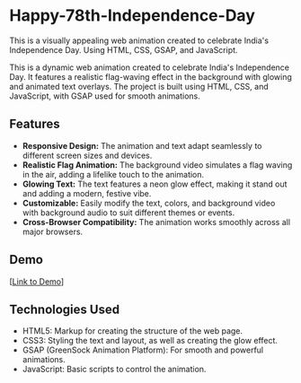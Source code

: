 # Happy-78th-Independence-Day

This is a visually appealing web animation created to celebrate India's Independence Day. Using HTML, CSS, GSAP, and JavaScript.


This is a dynamic web animation created to celebrate India's Independence Day. It features a realistic flag-waving effect in the background with glowing and animated text overlays. The project is built using HTML, CSS, and JavaScript, with GSAP used for smooth animations.

## Features

- **Responsive Design:** The animation and text adapt seamlessly to different screen sizes and devices.
- **Realistic Flag Animation:** The background video simulates a flag waving in the air, adding a lifelike touch to the animation.
- **Glowing Text:** The text features a neon glow effect, making it stand out and adding a modern, festive vibe.
- **Customizable:** Easily modify the text, colors, and background video with background audio to suit different themes or events.
- **Cross-Browser Compatibility:** The animation works smoothly across all major browsers.

## Demo

[[Link to Demo](https://rajaram2003.github.io/Happy-78th-Independence-Day/)]

## Technologies Used

- HTML5: Markup for creating the structure of the web page.
- CSS3: Styling the text and layout, as well as creating the glow effect.
- GSAP (GreenSock Animation Platform): For smooth and powerful animations.
- JavaScript: Basic scripts to control the animation.
